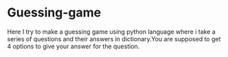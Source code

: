 # Guessing-game
Here I try to make a guessing game using python language where i take a series of questions and their answers in dictionary.You are supposed to get 4 options to give your answer for the question.




